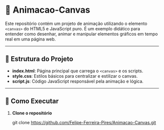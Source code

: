 # 🎨 Animacao-Canvas

Este repositório contém um projeto de animação utilizando o elemento `<canvas>` do HTML5 e JavaScript puro. É um exemplo didático para entender como desenhar, animar e manipular elementos gráficos em tempo real em uma página web.

---

## 📂 Estrutura do Projeto


- **index.html**: Página principal que carrega o `<canvas>` e os scripts.
- **style.css**: Estilos básicos para centralizar e estilizar o canvas.
- **script.js**: Código JavaScript responsável pela animação e lógica.

---

## 🚀 Como Executar

1. **Clone o repositório**
  
   git clone https://github.com/Felipe-Ferreira-Pires/Animacao-Canvas.git
